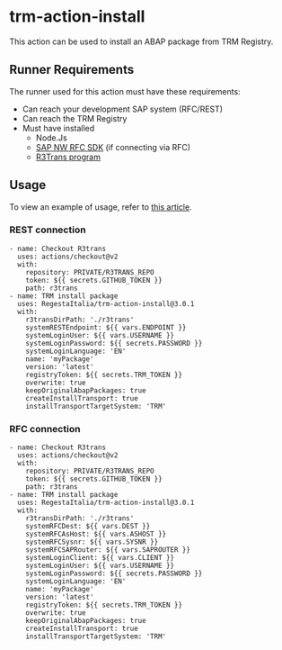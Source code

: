 # trm-action-install

This action can be used to install an ABAP package from TRM Registry.

## Runner Requirements

The runner used for this action must have these requirements:
- Can reach your development SAP system (RFC/REST)
- Can reach the TRM Registry
- Must have installed
    - Node.Js
    - [SAP NW RFC SDK](https://docs.trmregistry.com/#/client/docs/setup?id=sap-nw-rfc-sdk) (if connecting via RFC)
    - [R3Trans program](https://docs.trmregistry.com/#/client/docs/setup?id=r3trans-program)

## Usage

To view an example of usage, refer to [this article](https://docs.trmregistry.com/#/client/docs/examples/githubActions).

### REST connection

```
- name: Checkout R3trans
  uses: actions/checkout@v2
  with:
    repository: PRIVATE/R3TRANS_REPO
    token: ${{ secrets.GITHUB_TOKEN }}
    path: r3trans
- name: TRM install package
  uses: RegestaItalia/trm-action-install@3.0.1
  with:
    r3transDirPath: './r3trans'
    systemRESTEndpoint: ${{ vars.ENDPOINT }}
    systemLoginUser: ${{ vars.USERNAME }}
    systemLoginPassword: ${{ secrets.PASSWORD }}
    systemLoginLanguage: 'EN'
    name: 'myPackage'
    version: 'latest'
    registryToken: ${{ secrets.TRM_TOKEN }}
    overwrite: true
    keepOriginalAbapPackages: true
    createInstallTransport: true
    installTransportTargetSystem: 'TRM'
```

### RFC connection

```
- name: Checkout R3trans
  uses: actions/checkout@v2
  with:
    repository: PRIVATE/R3TRANS_REPO
    token: ${{ secrets.GITHUB_TOKEN }}
    path: r3trans
- name: TRM install package
  uses: RegestaItalia/trm-action-install@3.0.1
  with:
    r3transDirPath: './r3trans'
    systemRFCDest: ${{ vars.DEST }}
    systemRFCAsHost: ${{ vars.ASHOST }}
    systemRFCSysnr: ${{ vars.SYSNR }}
    systemRFCSAPRouter: ${{ vars.SAPROUTER }}
    systemLoginClient: ${{ vars.CLIENT }}
    systemLoginUser: ${{ vars.USERNAME }}
    systemLoginPassword: ${{ secrets.PASSWORD }}
    systemLoginLanguage: 'EN'
    name: 'myPackage'
    version: 'latest'
    registryToken: ${{ secrets.TRM_TOKEN }}
    overwrite: true
    keepOriginalAbapPackages: true
    createInstallTransport: true
    installTransportTargetSystem: 'TRM'
```